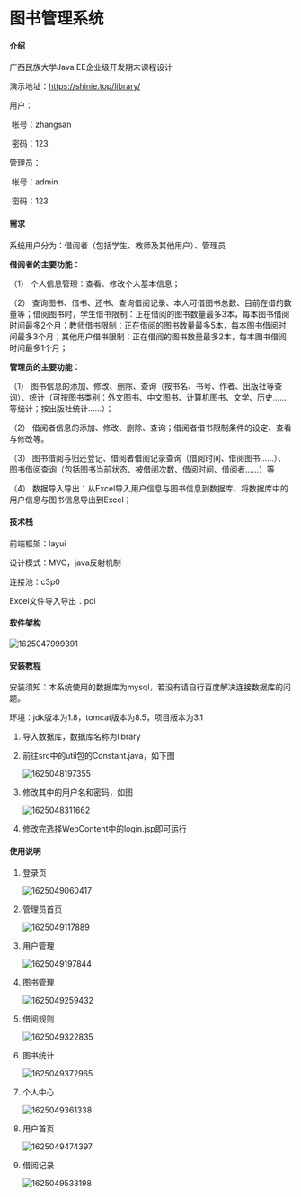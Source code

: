 # 图书管理系统

#### 介绍
广西民族大学Java EE企业级开发期末课程设计

演示地址：https://shinie.top/library/

用户：

​	帐号：zhangsan

​	密码：123

管理员：

​	帐号：admin

​	密码：123

#### 需求

系统用户分为：借阅者（包括学生、教师及其他用户）、管理员

**借阅者的主要功能：**

（1）    个人信息管理：查看、修改个人基本信息；

（2）    查询图书、借书、还书、查询借阅记录、本人可借图书总数、目前在借的数量等；借阅图书时，学生借书限制：正在借阅的图书数量最多3本，每本图书借阅时间最多2个月；教师借书限制：正在借阅的图书数量最多5本，每本图书借阅时间最多3个月；其他用户借书限制：正在借阅的图书数量最多2本，每本图书借阅时间最多1个月；

**管理员的主要功能：**

（1） 图书信息的添加、修改、删除、查询（按书名、书号、作者、出版社等查询）、统计（可按图书类别：外文图书、中文图书、计算机图书、文学、历史……等统计；按出版社统计……）；

（2） 借阅者信息的添加、修改、删除、查询；借阅者借书限制条件的设定、查看与修改等。

（3） 图书借阅与归还登记、借阅者借阅记录查询（借阅时间、借阅图书……）、图书借阅查询（包括图书当前状态、被借阅次数、借阅时间、借阅者……）等

（4） 数据导入导出：从Excel导入用户信息与图书信息到数据库、将数据库中的用户信息与图书信息导出到Excel；

#### 技术栈

前端框架：layui

设计模式：MVC，java反射机制

连接池：c3p0

Excel文件导入导出：poi

#### 软件架构

![1625047999391](https://library-management-1305004688.cos.ap-guangzhou.myqcloud.com/%E6%BA%90%E7%A0%81%E4%BB%8B%E7%BB%8D%E5%9B%BE/1625047999391.png)

#### 安装教程

安装须知：本系统使用的数据库为mysql，若没有请自行百度解决连接数据库的问题。

环境：jdk版本为1.8，tomcat版本为8.5，项目版本为3.1

1. 导入数据库，数据库名称为library

2. 前往src中的util包的Constant.java，如下图

   ![1625048197355](https://library-management-1305004688.cos.ap-guangzhou.myqcloud.com/%E6%BA%90%E7%A0%81%E4%BB%8B%E7%BB%8D%E5%9B%BE/1625048197355.png)

3. 修改其中的用户名和密码，如图

   ![1625048311662](https://library-management-1305004688.cos.ap-guangzhou.myqcloud.com/%E6%BA%90%E7%A0%81%E4%BB%8B%E7%BB%8D%E5%9B%BE/1625048311662.png)

4. 修改完选择WebContent中的login.jsp即可运行

#### 使用说明

1. 登录页

   ![1625049060417](https://library-management-1305004688.cos.ap-guangzhou.myqcloud.com/%E6%BA%90%E7%A0%81%E4%BB%8B%E7%BB%8D%E5%9B%BE/1625049060417.png)

2. 管理员首页

   ![1625049117889](https://library-management-1305004688.cos.ap-guangzhou.myqcloud.com/%E6%BA%90%E7%A0%81%E4%BB%8B%E7%BB%8D%E5%9B%BE/1625049117889.png)

3. 用户管理

   ![1625049197844](https://library-management-1305004688.cos.ap-guangzhou.myqcloud.com/%E6%BA%90%E7%A0%81%E4%BB%8B%E7%BB%8D%E5%9B%BE/1625049197844.png)

4. 图书管理

   ![1625049259432](https://library-management-1305004688.cos.ap-guangzhou.myqcloud.com/%E6%BA%90%E7%A0%81%E4%BB%8B%E7%BB%8D%E5%9B%BE/1625049259432.png)

5. 借阅规则

   ![1625049322835](https://library-management-1305004688.cos.ap-guangzhou.myqcloud.com/%E6%BA%90%E7%A0%81%E4%BB%8B%E7%BB%8D%E5%9B%BE/1625049322835.png)

6. 图书统计

   ![1625049372965](https://library-management-1305004688.cos.ap-guangzhou.myqcloud.com/%E6%BA%90%E7%A0%81%E4%BB%8B%E7%BB%8D%E5%9B%BE/1625049372965.png)

7. 个人中心

   ![1625049361338](https://library-management-1305004688.cos.ap-guangzhou.myqcloud.com/%E6%BA%90%E7%A0%81%E4%BB%8B%E7%BB%8D%E5%9B%BE/1625049361338.png)

8. 用户首页

   ![1625049474397](https://library-management-1305004688.cos.ap-guangzhou.myqcloud.com/%E6%BA%90%E7%A0%81%E4%BB%8B%E7%BB%8D%E5%9B%BE/1625049474397.png)

9. 借阅记录

   ![1625049533198](https://library-management-1305004688.cos.ap-guangzhou.myqcloud.com/%E6%BA%90%E7%A0%81%E4%BB%8B%E7%BB%8D%E5%9B%BE/1625049533198.png)

   

